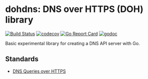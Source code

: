 # dohdns: DNS over HTTPS (DOH) library
[![Build Status](https://travis-ci.org/eest/dohdns.svg?branch=master)](https://travis-ci.org/eest/dohdns)
[![codecov](https://codecov.io/gh/eest/dohdns/branch/master/graph/badge.svg)](https://codecov.io/gh/eest/dohdns)
[![Go Report Card](https://goreportcard.com/badge/github.com/eest/dohdns)](https://goreportcard.com/report/github.com/eest/dohdns)
[![godoc](https://godoc.org/github.com/eest/dohdns?status.svg)](https://godoc.org/github.com/eest/dohdns)

Basic experimental library for creating a DNS API server with Go.

## Standards
* [DNS Queries over HTTPS](https://tools.ietf.org/html/draft-ietf-doh-dns-over-https-07)
